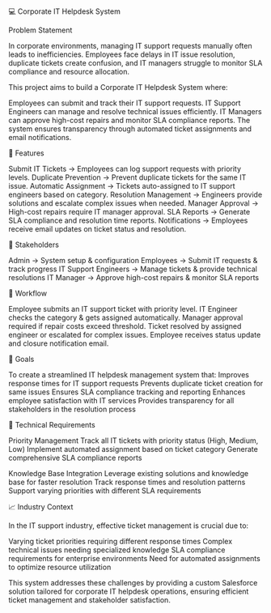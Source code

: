 💻 Corporate IT Helpdesk System

Problem Statement

In corporate environments, managing IT support requests manually often leads to inefficiencies. Employees face delays in IT issue resolution, duplicate tickets create confusion, and IT managers struggle to monitor SLA compliance and resource allocation.

This project aims to build a Corporate IT Helpdesk System where:

Employees can submit and track their IT support requests.
IT Support Engineers can manage and resolve technical issues efficiently.
IT Managers can approve high-cost repairs and monitor SLA compliance reports.
The system ensures transparency through automated ticket assignments and email notifications.

🚀 Features

Submit IT Tickets → Employees can log support requests with priority levels.
Duplicate Prevention → Prevent duplicate tickets for the same IT issue.
Automatic Assignment → Tickets auto-assigned to IT support engineers based on category.
Resolution Management → Engineers provide solutions and escalate complex issues when needed.
Manager Approval → High-cost repairs require IT manager approval.
SLA Reports → Generate SLA compliance and resolution time reports.
Notifications → Employees receive email updates on ticket status and resolution.

👥 Stakeholders

Admin → System setup & configuration
Employees → Submit IT requests & track progress
IT Support Engineers → Manage tickets & provide technical resolutions
IT Manager → Approve high-cost repairs & monitor SLA reports

🔄 Workflow

Employee submits an IT support ticket with priority level.
IT Engineer checks the category & gets assigned automatically.
Manager approval required if repair costs exceed threshold.
Ticket resolved by assigned engineer or escalated for complex issues.
Employee receives status update and closure notification email.

🎯 Goals

To create a streamlined IT helpdesk management system that:
Improves response times for IT support requests
Prevents duplicate ticket creation for same issues
Ensures SLA compliance tracking and reporting
Enhances employee satisfaction with IT services
Provides transparency for all stakeholders in the resolution process

🔧 Technical Requirements

Priority Management
Track all IT tickets with priority status (High, Medium, Low)
Implement automated assignment based on ticket category
Generate comprehensive SLA compliance reports

Knowledge Base Integration
Leverage existing solutions and knowledge base for faster resolution
Track response times and resolution patterns
Support varying priorities with different SLA requirements

📈 Industry Context

In the IT support industry, effective ticket management is crucial due to:

Varying ticket priorities requiring different response times
Complex technical issues needing specialized knowledge
SLA compliance requirements for enterprise environments
Need for automated assignments to optimize resource utilization

This system addresses these challenges by providing a custom Salesforce solution tailored for corporate IT helpdesk operations, ensuring efficient ticket management and stakeholder satisfaction.
